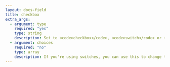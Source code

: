 ```yaml
---
layout: docs-field
title: checkbox
extra_args:
  - argument: type
    required: "yes"
    type: string
    description: Set to <code>checkbox</code>, <code>switch</code> or <code>toggle</code>.
  - argument: choices
    required: "no"
    type: array
    description: If you're using switches, you can use this to change the ON/OFF labels.
---
```


